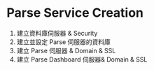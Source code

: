 # Parse Service Creation

1. 建立資料庫伺服器 & Security
2. 建立並設定 Parse 伺服器的資料庫
3. 建立 Parse 伺服器 & Domain & SSL
4. 建立 Parse Dashboard 伺服器& Domain & SSL



